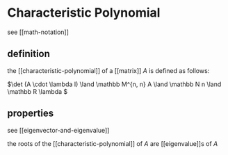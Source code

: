# Characteristic Polynomial

see [[math-notation]]

## definition

the [[characteristic-polynomial]] of a [[matrix]] $A$ is defined as follows:

$\det (A \cdot \lambda I) \land \mathbb M^{n, n} A \land \mathbb N n \land \mathbb R \lambda $

## properties

see [[eigenvector-and-eigenvalue]]

the roots of the [[characteristic-polynomial]] of $A$ are [[eigenvalue]]s of $A$
